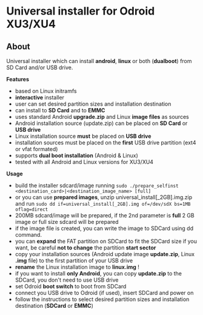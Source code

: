 Universal installer for Odroid XU3/XU4
======================================

About
-----

Universal installer which can install **android**, **linux** or both (**dualboot**) from SD Card and/or USB drive.

**Features**

- based on Linux initramfs
- **interactive** installer
- user can set desired partition sizes and installation destination
- can install to **SD Card** and to **EMMC**
- uses standard Android **upgrade.zip** and Linux **image files** as sources
- Android installation source (update.zip) can be placed on **SD Card** or **USB drive**
- Linux installation source **must** be placed on **USB drive**
- installation sources must be placed on the **first** USB drive partition (ext4 or vfat formated)
- supports **dual boot installation** (Android & Linux)
- tested with all Android and Linux versions for XU3/XU4

**Usage**

- build the installer sdcard/image running `sudo ./prepare_selfinst <destination_card>|<destination_image_name> [full]`
- or you can use **prepared images**, unzip universal_install[_2GB].img.zip and run `sudo dd if=universal_install[_2GB].img of=/dev/sdX bs=1MB oflag=direct`
- 200MB sdcard/image will be prepared, if the 2nd parameter is **full** 2 GB image or full size sdcard will be prepared
- if the image file is created, you can write the image to SDCard using dd command.
- you can **expand** the FAT partition on SDCard to fit the SDCard size if you want, be careful **not to change** the partition **start sector**
- copy your installation sources (Android update image **update.zip**, Linux **.img** file) to the first partition of your USB drive
- **rename** the Linux installation image to **linux.img** !
- if you want to install **only Android**, you can copy **update.zip** to the SDCard, you don't need to use USB drive
- set Odroid **boot switch** to boot from SDCard
- connect you USB drive to Odroid (if used), insert SDCard and power on
- follow the instructions to select desired partition sizes and installation destination (**SDCard** or **EMMC**)
